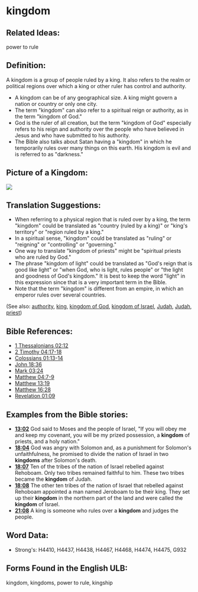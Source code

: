 # kingdom

## Related Ideas:

power to rule


## Definition:

A kingdom is a group of people ruled by a king. It also refers to the realm or political regions over which a king or other ruler has control and authority.

* A kingdom can be of any geographical size. A king might govern a nation or country or only one city.
* The term "kingdom" can also refer to a spiritual reign or authority, as in the term "kingdom of God."
* God is the ruler of all creation, but the term "kingdom of God" especially refers to his reign and authority over the people who have believed in Jesus and who have submitted to his authority.
* The Bible also talks about Satan having a "kingdom" in which he temporarily rules over many things on this earth. His kingdom is evil and is referred to as "darkness."

## Picture of a Kingdom:

<a href="https://content.bibletranslationtools.org/WycliffeAssociates/en_tw/raw/branch/master/PNGs/k/Kingdom.png"><img src="https://content.bibletranslationtools.org/WycliffeAssociates/en_tw/raw/branch/master/PNGs/k/Kingdom.png" ></a>

## Translation Suggestions:

* When referring to a physical region that is ruled over by a king, the term "kingdom" could be translated as "country (ruled by a king)" or "king's territory" or "region ruled by a king."
* In a spiritual sense, "kingdom" could be translated as "ruling" or "reigning" or "controlling" or "governing."
* One way to translate "kingdom of priests" might be "spiritual priests who are ruled by God."
* The phrase "kingdom of light" could be translated as "God's reign that is good like light" or "when God, who is light, rules people" or "the light and goodness of God's kingdom." It is best to keep the word "light" in this expression since that is a very important term in the Bible.
* Note that the term "kingdom" is different from an empire, in which an emperor rules over several countries.

(See also: [authority](../kt/authority.md), [king](../other/king.md), [kingdom of God](../kt/kingdomofgod.md), [kingdom of Israel](../names/kingdomofisrael.md), [Judah](../names/judah.md), [Judah](../names/kingdomofjudah.md), [priest](../kt/priest.md))

## Bible References:

* [1 Thessalonians 02:12](rc://en/tn/help/1th/02/12)
* [2 Timothy 04:17-18](rc://en/tn/help/2ti/04/17)
* [Colossians 01:13-14](rc://en/tn/help/col/01/13)
* [John 18:36](rc://en/tn/help/jhn/18/36)
* [Mark 03:24](rc://en/tn/help/mrk/03/24)
* [Matthew 04:7-9](rc://en/tn/help/mat/04/07)
* [Matthew 13:19](rc://en/tn/help/mat/13/19)
* [Matthew 16:28](rc://en/tn/help/mat/16/28)
* [Revelation 01:09](rc://en/tn/help/rev/01/09)

## Examples from the Bible stories:

* __[13:02](rc://en/tn/help/obs/13/02)__ God said to Moses and the people of Israel, "If you will obey me and keep my covenant, you will be my prized possession, a __kingdom__ of priests, and a holy nation."
* __[18:04](rc://en/tn/help/obs/18/04)__ God was angry with Solomon and, as a punishment for Solomon's unfaithfulness, he promised to divide the nation of Israel in two __kingdoms__ after Solomon's death.
* __[18:07](rc://en/tn/help/obs/18/07)__ Ten of the tribes of the nation of Israel rebelled against Rehoboam. Only two tribes remained faithful to him. These two tribes became the __kingdom__ of Judah.
* __[18:08](rc://en/tn/help/obs/18/08)__ The other ten tribes of the nation of Israel that rebelled against Rehoboam appointed a man named Jeroboam to be their king. They set up their __kingdom__ in the northern part of the land and were called the __kingdom__ of Israel.
* __[21:08](rc://en/tn/help/obs/21/08)__ A king is someone who rules over a __kingdom__ and judges the people.

## Word Data:

* Strong's: H4410, H4437, H4438, H4467, H4468, H4474, H4475, G932

## Forms Found in the English ULB:

kingdom, kingdoms, power to rule, kingship


